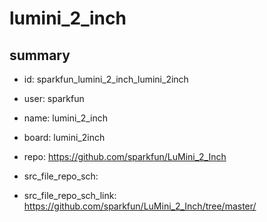 # lumini_2_inch
 
## summary 
* id: sparkfun_lumini_2_inch_lumini_2inch
* user: sparkfun
* name: lumini_2_inch
* board: lumini_2inch
* repo: https://github.com/sparkfun/LuMini_2_Inch



* src_file_repo_sch: 
* src_file_repo_sch_link: https://github.com/sparkfun/LuMini_2_Inch/tree/master/






